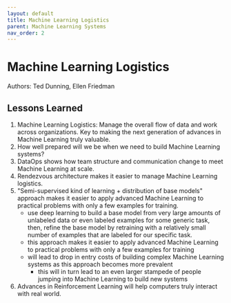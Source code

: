 ```yaml
---
layout: default
title: Machine Learning Logistics
parent: Machine Learning Systems
nav_order: 2
---
```


# Machine Learning Logistics

Authors: Ted Dunning, Ellen Friedman

## Lessons Learned

1. Machine Learning Logistics: Manage the overall flow of data and work across organizations. Key to making the next generation of advances in Machine Learning truly valuable.
2. How well prepared will we be when we need to build Machine Learning systems?
3. DataOps shows how team structure and communication change to meet Machine Learning at scale.
4. Rendezvous architecture makes it easier to manage Machine Learning logistics.
5. "Semi-supervised kind of learning + distribution of base models" approach makes it easier to apply advanced Machine Learning to practical problems with only a few examples for training.
    - use deep learning to build a base model from very large amounts of unlabeled data or even labeled examples for some generic task, then, refine the base model by retraining with a relatively small number of examples that are labeled for our specific task.
    - this approach makes it easier to apply advanced Machine Learning to practical problems with only a few examples for training
    - will lead to drop in entry costs of building complex Machine Learning systems as this approach becomes more prevalent
        - this will in turn lead to an even larger stampede of people jumping into Machine Learning to build new systems
6. Advances in Reinforcement Learning will help computers truly interact with real world.

